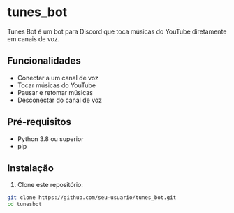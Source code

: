 # tunes_bot
Tunes Bot é um bot para Discord que toca músicas do YouTube diretamente em canais de voz.

## Funcionalidades

- Conectar a um canal de voz
- Tocar músicas do YouTube
- Pausar e retomar músicas
- Desconectar do canal de voz

## Pré-requisitos

- Python 3.8 ou superior
- pip

## Instalação

1. Clone este repositório:

```bash
git clone https://github.com/seu-usuario/tunes_bot.git
cd tunesbot
